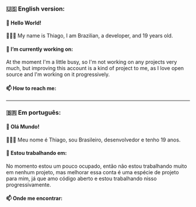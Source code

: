 ### 🇺🇸 English version:
#### 👋 Hello World!
<p>👱🏻‍♂️ My name is Thiago, I am Brazilian, a developer, and 19 years old.</p>
<h4>🔭 I’m currently working on:</h4>
<p>At the moment I'm a little busy, so I'm not working on any projects very much, but improving this account is a kind of project to me, as I love open source and I'm working on it progressively.</p>
<h4>📫 How to reach me:</h4>
<hr>

### 🇧🇷 Em português:
#### 👋 Olá Mundo!
<p>👱🏻‍♂️ Meu nome é Thiago, sou Brasileiro, desenvolvedor e tenho 19 anos.</p>
<h4>🔭 Estou trabalhando em:</h4>
<p>No momento estou um pouco ocupado, então não estou trabalhando muito em nenhum projeto, mas melhorar essa conta é uma espécie de projeto para mim, já que amo código aberto e estou trabalhando nisso progressivamente.</p>
<h4>📫 Onde me encontrar:</h4>
<!--
**thiagolauter/thiagolauter** is a ✨ _special_ ✨ repository because its `README.md` (this file) appears on your GitHub profile.

Here are some ideas to get you started:

- 🔭 I’m currently working on ...
- 🌱 I’m currently learning ...
- 📫 How to reach me: 
- ⚡ Fun fact: ...
-->
